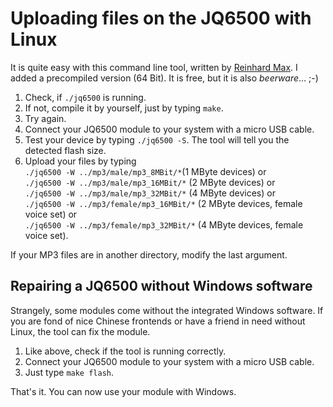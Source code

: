 # Uploading files on the JQ6500 with Linux

It is quite easy with this command line tool, written by [Reinhard Max](https://chiselapp.com/user/rmax/repository/jq6500).  I added a precompiled version (64 Bit). It is free, but it is also *beerware*... ;-)  

1. Check, if ``` ./jq6500 ``` is running.  
2. If not, compile it by yourself, just by typing ``` make ```. 
3. Try again.
4. Connect your JQ6500 module to your system with a micro USB cable.  
5. Test your device by typing  ``` ./jq6500 -S ```. The tool will tell you the detected flash size.  
6. Upload your files by typing   
  ``` ./jq6500 -W ../mp3/male/mp3_8MBit/* ```(1 MByte devices)  or  
  ``` ./jq6500 -W ../mp3/male/mp3_16MBit/* ``` (2 MByte devices) or  
  ``` ./jq6500 -W ../mp3/male/mp3_32MBit/* ``` (4 MByte devices) or  
  ``` ./jq6500 -W ../mp3/female/mp3_16MBit/* ``` (2 MByte devices, female voice set) or  
  ``` ./jq6500 -W ../mp3/female/mp3_32MBit/* ``` (4 MByte devices, female voice set).    
  
If your MP3 files are in another directory, modify the last argument.  

## Repairing a JQ6500 without Windows software
  
Strangely, some modules come without the integrated Windows software. If you are fond of nice Chinese frontends or have a friend in need without Linux, the tool can fix the module.

1. Like above, check if the tool is running correctly.  
2. Connect your JQ6500 module to your system with a micro USB cable.  
3. Just type ``` make flash ```. 

That's it. You can now use your module with Windows.  

